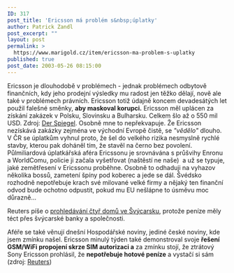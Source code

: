 ```yaml
---
ID: 317
post_title: 'Ericsson má problém s&nbsp;úplatky'
author: Patrick Zandl
post_excerpt: ""
layout: post
permalink: >
  https://www.marigold.cz/item/ericsson-ma-problem-s-uplatky
published: true
post_date: 2003-05-26 08:15:00
---
```

<P>Ericsson je dlouhodobě v problémech - jednak problémech odbytově finančních, kdy jeho prodejní výsledky mu radost jen těžko dělají, nově ale také v problémech právních. Ericsson totiž údajně koncem devadesátých let použil falešné směnky, <STRONG>aby maskoval korupci.</STRONG> Ericsson měl uplácen za získání zakázek v Polsku, Slovinsku a Bulharsku. Celkem šlo až o 550 mil USD. Zdroj: <A href="http://www.spiegel.de/wirtschaft/0,1518,250214,00.html" target=_blank>Der Spiegel</A>. Osobně mne to nepřekvapuje. Že Ericsson nezískává zakázky zejména ve východní Evropě čistě, se <EM>"vědělo"</EM> dlouho. V ČR se úplatkům vyhnul proto, že šel do velkého rizika nesmyslně rychlé stavby, kterou pak doháněl tím, že stavěl na černo bez povolení. Půlmiliardová úplatkářská aféra Ericssonu je srovnávána s průšvihy Enronu a WorldComu, policie ji začala vyšetřovat (naštěstí ne naše)&#160; a už se typuje, jaké zemětřesení v Ericssonu proběhne. Osobně to odhaduji na vyhazov několika bossů, zametení špíny pod koberec a jede se dál. Švédsko rozhodně nepotřebuje krach své milované velké firmy a nějaký ten finanční odvod bude ochotno odpustit, pokud mu EU nešlápne to úsměvu moc důrazně...</P>
<P>Reuters píše o <A href="http://reuters.com/newsArticle.jhtml?type=technologyNews&amp;storyID=2795176" target=_blank>prohledávání čtyř domů ve Švýcarsku</A>, protože peníze měly téct přes švýcarské banky a společnosti. </P>
<P>Aféře se také věnují dnešní Hospodářské noviny, jediné české noviny, kde jsem zmínku našel. Ericsson minulý týden také demonstroval svoje <STRONG>řešení GSM/WiFi propojení skrze SIM autorizaci a</STRONG> za zmínku stojí, že ztrátový Sony Ericsson prohlásil, že <STRONG>nepotřebuje hotové peníze</STRONG> a vystačí si sám (zdroj: <A href="http://reuters.com/newsArticle.jhtml?type=technologyNews&amp;storyID=2769713" target=_blank>Reuters</A>)</P>